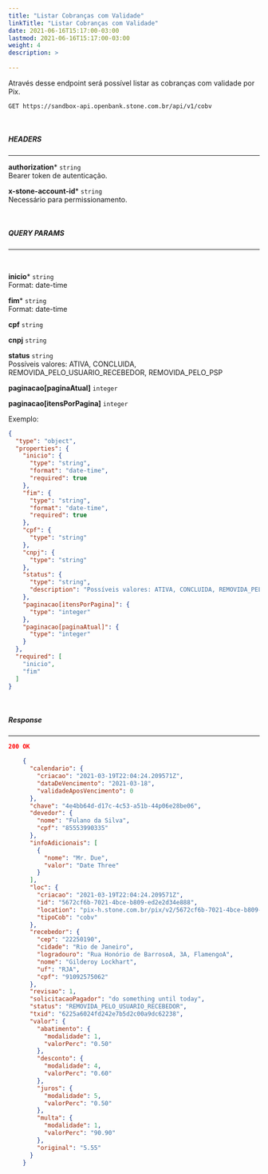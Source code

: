 ```yaml
---
title: "Listar Cobranças com Validade"
linkTitle: "Listar Cobranças com Validade"
date: 2021-06-16T15:17:00-03:00
lastmod: 2021-06-16T15:17:00-03:00
weight: 4
description: >
  
---
```


Através desse endpoint será possível listar as cobranças com validade por Pix.


```http request
GET https://sandbox-api.openbank.stone.com.br/api/v1/cobv
```
<br>

##### **HEADERS**
---

**authorization*** `string`
<br> Bearer token de autenticação.

**x-stone-account-id*** `string`
<br> Necessário para permissionamento.

<br>

##### **QUERY PARAMS**
---
<br>

**inicio*** `string`
<br>Format: date-time

**fim*** `string`
<br>Format: date-time

**cpf** `string`

**cnpj** `string`

**status** `string`
<br> Possíveis valores: ATIVA, CONCLUIDA, REMOVIDA_PELO_USUARIO_RECEBEDOR, REMOVIDA_PELO_PSP

**paginacao[paginaAtual]** `integer`

**paginacao[itensPorPagina]** `integer`

Exemplo:

```JSON
{
  "type": "object",
  "properties": {
    "inicio": {
      "type": "string",
      "format": "date-time",
      "required": true
    },
    "fim": {
      "type": "string",
      "format": "date-time",
      "required": true
    },
    "cpf": {
      "type": "string"
    },
    "cnpj": {
      "type": "string"
    },
    "status": {
      "type": "string",
      "description": "Possíveis valores: ATIVA, CONCLUIDA, REMOVIDA_PELO_USUARIO_RECEBEDOR, REMOVIDA_PELO_PSP"
    },
    "paginacao[itensPorPagina]": {
      "type": "integer"
    },
    "paginacao[paginaAtual]": {
      "type": "integer"
    }
  },
  "required": [
    "inicio",
    "fim"
  ]
}
```
<br>

##### **Response**
---

```JSON
200 OK
```

```JSON
    {
      "calendario": {
        "criacao": "2021-03-19T22:04:24.209571Z",
        "dataDeVencimento": "2021-03-18",
        "validadeAposVencimento": 0
      },
      "chave": "4e4bb64d-d17c-4c53-a51b-44p06e28be06",
      "devedor": {
        "nome": "Fulano da Silva",
        "cpf": "85553990335"
      },
      "infoAdicionais": [
        {
          "nome": "Mr. Due",
          "valor": "Date Three"
        }
      ],
      "loc": {
        "criacao": "2021-03-19T22:04:24.209571Z",
        "id": "5672cf6b-7021-4bce-b809-ed2e2d34e888",
        "location": "pix-h.stone.com.br/pix/v2/5672cf6b-7021-4bce-b809-ed2e2d34e888",
        "tipoCob": "cobv"
      },
      "recebedor": {
        "cep": "22250190",
        "cidade": "Rio de Janeiro",
        "logradouro": "Rua Honório de BarrosoA, 3A, FlamengoA",
        "nome": "Gilderoy Lockhart",
        "uf": "RJA",
        "cpf": "91092575062"
      },
      "revisao": 1,
      "solicitacaoPagador": "do something until today",
      "status": "REMOVIDA_PELO_USUARIO_RECEBEDOR",
      "txid": "6225a6024fd242e7b5d2c00a9dc62238",
      "valor": {
        "abatimento": {
          "modalidade": 1,
          "valorPerc": "0.50"
        },
        "desconto": {
          "modalidade": 4,
          "valorPerc": "0.60"
        },
        "juros": {
          "modalidade": 5,
          "valorPerc": "0.50"
        },
        "multa": {
          "modalidade": 1,
          "valorPerc": "90.90"
        },
        "original": "5.55"
      }
    }
```